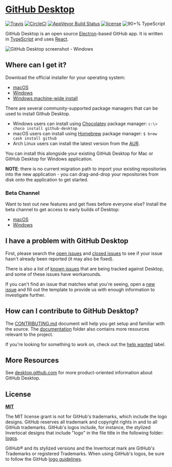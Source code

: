 # [GitHub Desktop](https://desktop.github.com)

[![Travis](https://img.shields.io/travis/desktop/desktop.svg?style=flat-square&label=Travis+CI)](https://travis-ci.org/desktop/desktop)
[![CircleCI](https://img.shields.io/circleci/project/github/desktop/desktop.svg?style=flat-square&label=CircleCI)](https://circleci.com/gh/desktop/desktop)
[![AppVeyor Build Status](https://img.shields.io/appveyor/ci/github-windows/desktop/master.svg?style=flat-square&label=AppVeyor&logo=appveyor)](https://ci.appveyor.com/project/github-windows/desktop/branch/master)
[![license](https://img.shields.io/github/license/desktop/desktop.svg?style=flat-square)](https://github.com/desktop/desktop/blob/master/LICENSE)
![90+% TypeScript](https://img.shields.io/github/languages/top/desktop/desktop.svg?style=flat-square&colorB=green)

GitHub Desktop is an open source [Electron](https://electron.atom.io)-based
GitHub app. It is written in [TypeScript](http://www.typescriptlang.org) and
uses [React](https://facebook.github.io/react/).

![GitHub Desktop screenshot - Windows](https://cloud.githubusercontent.com/assets/359239/26094502/a1f56d02-3a5d-11e7-8799-23c7ba5e5106.png)

## Where can I get it?

Download the official installer for your operating system:

 - [macOS](https://central.github.com/deployments/desktop/desktop/latest/darwin)
 - [Windows](https://central.github.com/deployments/desktop/desktop/latest/win32)
 - [Windows machine-wide install](https://central.github.com/deployments/desktop/desktop/latest/win32?format=msi)

There are several community-supported package managers that can be used to install Github Desktop.
 - Windows users can install using [Chocolatey](https://chocolatey.org/) package manager:
      `c:\> choco install github-desktop`
 - macOS users can install using [Homebrew](https://brew.sh/) package manager:
      `$ brew cask install github`
 - Arch Linux users can install the latest version from the [AUR](https://aur.archlinux.org/packages/github-desktop/).

You can install this alongside your existing GitHub Desktop for Mac or GitHub
Desktop for Windows application.

**NOTE**: there is no current migration path to import your existing
repositories into the new application - you can drag-and-drop your repositories
from disk onto the application to get started.

### Beta Channel

Want to test out new features and get fixes before everyone else? Install the
beta channel to get access to early builds of Desktop:

 - [macOS](https://central.github.com/deployments/desktop/desktop/latest/darwin?env=beta)
 - [Windows](https://central.github.com/deployments/desktop/desktop/latest/win32?env=beta)

## I have a problem with GitHub Desktop

First, please search the [open issues](https://github.com/desktop/desktop/issues?q=is%3Aopen)
and [closed issues](https://github.com/desktop/desktop/issues?q=is%3Aclosed)
to see if your issue hasn't already been reported (it may also be fixed).

There is also a list of [known issues](https://github.com/desktop/desktop/blob/master/docs/known-issues.md)
that are being tracked against Desktop, and some of these issues have workarounds.

If you can't find an issue that matches what you're seeing, open a [new issue](https://github.com/desktop/desktop/issues/new)
and fill out the template to provide us with enough information to investigate
further.

## How can I contribute to GitHub Desktop?

The [CONTRIBUTING.md](./.github/CONTRIBUTING.md) document will help you get setup and
familiar with the source. The [documentation](docs/) folder also contains more
resources relevant to the project.

If you're looking for something to work on, check out the [help wanted](https://github.com/desktop/desktop/issues?q=is%3Aissue+is%3Aopen+label%3A%22help%20wanted%22) label.

## More Resources

See [desktop.github.com](https://desktop.github.com) for more product-oriented
information about GitHub Desktop.

## License

**[MIT](LICENSE)**

The MIT license grant is not for GitHub's trademarks, which include the logo
designs. GitHub reserves all trademark and copyright rights in and to all
GitHub trademarks. GitHub's logos include, for instance, the stylized
Invertocat designs that include "logo" in the file title in the following
folder: [logos](app/static/logos).

GitHub® and its stylized versions and the Invertocat mark are GitHub's
Trademarks or registered Trademarks. When using GitHub's logos, be sure to
follow the GitHub [logo guidelines](https://github.com/logos).
